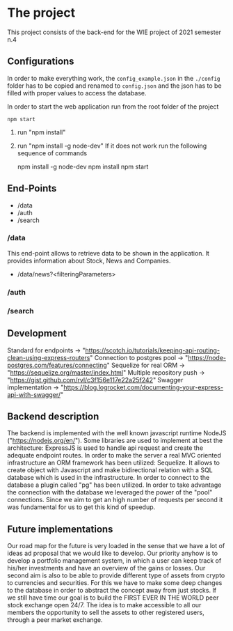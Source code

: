 # The project

This project consists of the back-end for the WIE project of 2021 semester n.4

## Configurations

In order to make everything work, the ```config_example.json``` in the ```./config``` folder has to be copied and renamed to ```config.json``` and the json has to be filled with proper values to access the database.

In order to start the web application run from the root folder of the project

    npm start

1. run "npm install"
2. run "npm install -g node-dev"
If it does not work run the following sequence of commands

    npm install -g node-dev
    npm install
    npm start

## End-Points

* /data
* /auth
* /search

### /data

This end-point allows to retrieve data to be shown in the application. It provides information about Stock, News and Companies.

* /data/news?\<filteringParameters>

### /auth

### /search

## Development

Standard for endpoints -> "https://scotch.io/tutorials/keeping-api-routing-clean-using-express-routers"
Connection to postgres pool -> "https://node-postgres.com/features/connecting"
Sequelize for real ORM -> "https://sequelize.org/master/index.html"
Multiple repository push -> "https://gist.github.com/rvl/c3f156e117e22a25f242"
Swagger implementation -> "https://blog.logrocket.com/documenting-your-express-api-with-swagger/"

## Backend description

The backend is implemented with the well known javascript runtime NodeJS ("https://nodejs.org/en/"). Some libraries are used to implement at best the architecture: ExpressJS is used to handle api request and create the adequate endpoint routes. In order to make the server a real MVC oriented infrastructure an ORM framework has been utilized: Sequelize. It allows to create object with Javascript and make bidirectional relation with a SQL database which is used in the infrastructure. In order to connect to the database a plugin called "pg" has been utilized. In order to take advantage the connection with the database we leveraged the power of the "pool" connections. Since we aim to get an high number of requests per second it was fundamental for us to get this kind of speedup.

## Future implementations

Our road map for the future is very loaded in the sense that we have a lot of ideas ad proposal that we would like to develop. Our priority anyhow is to develop a portfolio management system, in which a user can keep track of his/her investments and have an overview of the gains or losses. Our second aim is also to be able to provide different type of assets from crypto to currencies and securities. For this we have to make some deep changes to the database in order to abstract the concept away from just stocks.
If we still have time our goal is to build the FIRST EVER IN THE WORLD peer stock exchange open 24/7. The idea is to make accessible to all our members the opportunity to sell the assets to other registered users, through a peer market exchange.
